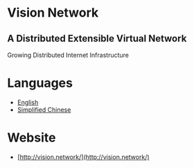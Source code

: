 # Vision Network

## A Distributed Extensible Virtual Network
Growing Distributed Internet Infrastructure

# Languages

- [English](http://s3.vision.network/whitepaper_en.pdf)
- [Simplified Chinese](http://s3.vision.network/whitepaper_zh_cn.pdf)

# Website

- [http://vision.network/](http://vision.network/)
